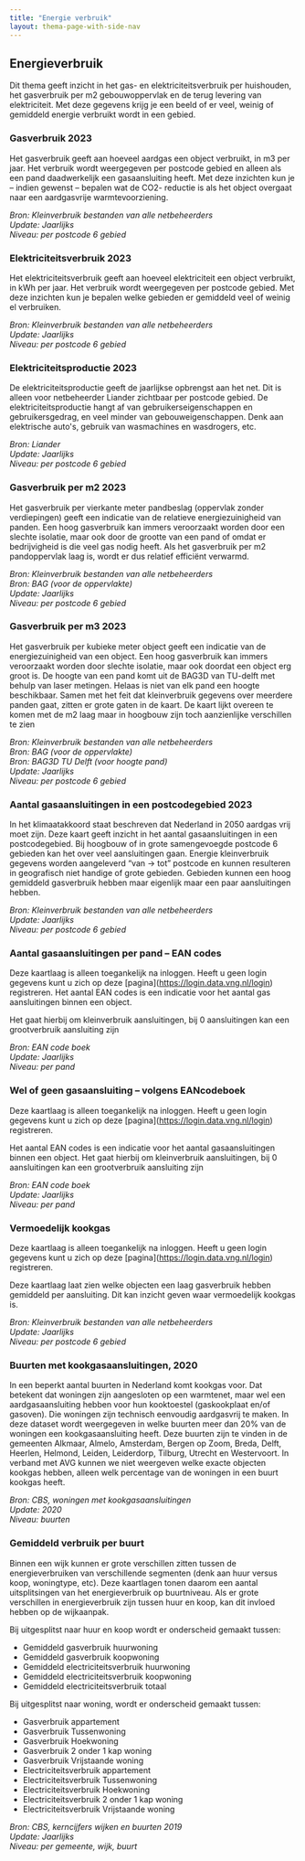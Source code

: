 ```yaml
---
title: "Energie verbruik"
layout: thema-page-with-side-nav
---
```

## Energieverbruik

Dit thema geeft inzicht in het gas- en elektriciteitsverbruik per huishouden, het gasverbruik per m2 gebouwoppervlak en de terug levering van elektriciteit. Met deze gegevens krijg je een beeld of er veel, weinig of gemiddeld energie verbruikt wordt in een gebied.

### Gasverbruik 2023

Het gasverbruik geeft aan hoeveel aardgas een object verbruikt, in m3 per jaar. Het verbruik wordt weergegeven per postcode gebied en alleen als een pand daadwerkelijk een gasaansluiting heeft. Met deze inzichten kun je – indien gewenst – bepalen 
wat de CO2- reductie is als het object overgaat naar een aardgasvrije warmtevoorziening.

_Bron: Kleinverbruik bestanden van alle netbeheerders_<br/>
_Update: Jaarlijks_<br/>
_Niveau: per postcode 6 gebied_

### Elektriciteitsverbruik 2023

Het elektriciteitsverbruik geeft aan hoeveel elektriciteit een object verbruikt, in kWh per jaar. Het verbruik wordt weergegeven per postcode gebied. Met deze inzichten kun je bepalen welke gebieden er gemiddeld veel of weinig el verbruiken.

_Bron: Kleinverbruik bestanden van alle netbeheerders_<br/>
_Update: Jaarlijks_<br/>
_Niveau: per postcode 6 gebied_

### Elektriciteitsproductie 2023

De elektriciteitsproductie geeft de jaarlijkse opbrengst aan het net. Dit is alleen voor netbeheerder Liander zichtbaar per postcode gebied. De elektriciteitsproductie hangt af van gebruikerseigenschappen en gebruikersgedrag, en veel minder van gebouweigenschappen. Denk aan elektrische auto's, gebruik van wasmachines en wasdrogers, etc.

_Bron: Liander_<br/>
_Update: Jaarlijks_<br/>
_Niveau: per postcode 6 gebied_

### Gasverbruik per m2 2023

Het gasverbruik per vierkante meter pandbeslag (oppervlak zonder verdiepingen) geeft een indicatie van de relatieve energiezuinigheid van panden. Een hoog gasverbruik kan immers veroorzaakt worden door een slechte isolatie, maar ook door de grootte van een pand of omdat er bedrijvigheid is die veel gas nodig heeft. Als het gasverbruik per m2 pandoppervlak laag is, wordt er dus relatief efficiënt verwarmd.

_Bron: Kleinverbruik bestanden van alle netbeheerders_<br/>
_Bron: BAG (voor de oppervlakte)_<br/>
_Update: Jaarlijks_<br/>
_Niveau: per postcode 6 gebied_

### Gasverbruik per m3 2023

Het gasverbruik per kubieke meter object geeft een indicatie van de energiezuinigheid van een object. Een hoog gasverbruik kan immers veroorzaakt worden door slechte isolatie, maar ook doordat een object erg groot is. De hoogte van een pand komt uit de BAG3D van TU-delft met behulp van laser metingen. Helaas is niet van elk pand een hoogte beschikbaar. Samen met het feit dat kleinverbruik gegevens over meerdere panden gaat, zitten er grote gaten in de kaart. De kaart lijkt overeen te komen met de m2 laag maar in hoogbouw zijn toch aanzienlijke verschillen te zien

_Bron: Kleinverbruik bestanden van alle netbeheerders_<br/>
_Bron: BAG (voor de oppervlakte)_<br/>
_Bron: BAG3D TU Delft (voor hoogte pand)_<br/>
_Update: Jaarlijks_<br/>
_Niveau: per postcode 6 gebied_

### Aantal gasaansluitingen in een postcodegebied 2023

In het klimaatakkoord staat beschreven dat Nederland in 2050 aardgas vrij moet zijn. Deze kaart geeft inzicht in het aantal gasaansluitingen in een postcodegebied. Bij hoogbouw of in grote samengevoegde postcode 6 gebieden kan het over veel aansluitingen gaan. Energie kleinverbruik gegevens worden aangeleverd “van -> tot” postcode en kunnen resulteren in geografisch niet handige of grote gebieden. Gebieden kunnen een hoog gemiddeld gasverbruik hebben maar eigenlijk maar een paar aansluitingen hebben.

_Bron: Kleinverbruik bestanden van alle netbeheerders_<br/>
_Update: Jaarlijks_<br/>
_Niveau: per postcode 6 gebied_

### Aantal gasaansluitingen per pand – EAN codes

Deze kaartlaag is alleen toegankelijk na inloggen. Heeft u geen login gegevens kunt u zich op deze \[pagina\](<https://login.data.vng.nl/login>) registreren.
Het aantal EAN codes is een indicatie voor het aantal gas aansluitingen binnen een object.

Het gaat hierbij om kleinverbruik aansluitingen, bij 0 aansluitingen kan een grootverbruik aansluiting zijn

_Bron: EAN code boek_<br/>
_Update: Jaarlijks_<br/>
_Niveau: per pand_

### Wel of geen gasaansluiting – volgens EANcodeboek

Deze kaartlaag is alleen toegankelijk na inloggen. Heeft u geen login gegevens kunt u zich op deze \[pagina\](<https://login.data.vng.nl/login>) registreren.

Het aantal EAN codes is een indicatie voor het aantal gasaansluitingen binnen een object. Het gaat hierbij om kleinverbruik aansluitingen, bij 0 aansluitingen kan een grootverbruik aansluiting zijn

_Bron: EAN code boek_<br/>
_Update: Jaarlijks_<br/>
_Niveau: per pand_

### Vermoedelijk kookgas

Deze kaartlaag is alleen toegankelijk na inloggen. Heeft u geen login gegevens kunt u zich op deze \[pagina\](<https://login.data.vng.nl/login>) registreren.

Deze kaartlaag laat zien welke objecten een laag gasverbruik hebben gemiddeld per aansluiting. Dit kan inzicht geven waar vermoedelijk kookgas is.

_Bron: Kleinverbruik bestanden van alle netbeheerders_<br/>
_Update: Jaarlijks_</br>
_Niveau: per postcode 6 gebied_

### Buurten met kookgasaansluitingen, 2020

In een beperkt aantal buurten in Nederland komt kookgas voor. Dat betekent dat woningen zijn aangesloten op een warmtenet, maar wel een aardgasaansluiting hebben voor hun kooktoestel (gaskookplaat en/of gasoven). Die woningen zijn technisch eenvoudig aardgasvrij te maken. In deze dataset wordt weergegeven in welke buurten meer dan 20% van de woningen een kookgasaansluiting heeft. Deze buurten zijn te vinden in de gemeenten Alkmaar, Almelo, Amsterdam, Bergen op Zoom, Breda, Delft, Heerlen, Helmond, Leiden, Leiderdorp, Tilburg, Utrecht en Westervoort. In verband met AVG kunnen we niet weergeven welke exacte objecten kookgas hebben, alleen welk percentage van de woningen in een buurt kookgas heeft.

_Bron: CBS, woningen met kookgasaansluitingen_<br/>
_Update: 2020_<br/>
_Niveau: buurten_

### Gemiddeld verbruik per buurt

Binnen een wijk kunnen er grote verschillen zitten tussen de energieverbruiken van verschillende segmenten (denk aan huur versus koop, woningtype, etc). Deze kaartlagen tonen daarom een aantal uitsplitsingen van het energieverbruik op buurtniveau. Als er grote verschillen in energieverbruik zijn tussen huur en koop, kan dit invloed hebben op de wijkaanpak.

Bij uitgesplitst naar huur en koop wordt er onderscheid gemaakt tussen:

- Gemiddeld gasverbruik huurwoning
- Gemiddeld gasverbruik koopwoning
- Gemiddeld electriciteitsverbruik huurwoning
- Gemiddeld electriciteitsverbruik koopwoning
- Gemiddeld electriciteitsverbruik totaal

Bij uitgesplitst naar woning, wordt er onderscheid gemaakt tussen:

- Gasverbruik appartement
- Gasverbruik Tussenwoning
- Gasverbruik Hoekwoning
- Gasverbruik 2 onder 1 kap woning
- Gasverbruik Vrijstaande woning
- Electriciteitsverbruik appartement
- Electriciteitsverbruik Tussenwoning
- Electriciteitsverbruik Hoekwoning
- Electriciteitsverbruik 2 onder 1 kap woning
- Electriciteitsverbruik Vrijstaande woning

_Bron: CBS, kerncijfers wijken en buurten 2019_<br/>
_Update: Jaarlijks_<br/>
_Niveau: per gemeente, wijk, buurt_

